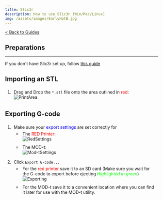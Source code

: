 ```yaml
---
title: Slic3r
description: How to use Slic3r (Win/Mac/Linux)
img: /assets/images/EarlyHotB.jpg
---
```

<style>
	li { padding: 5px; }
</style>
<a href="." class="guideBack">< Back to Guides</a>

## Preparations
---
If you don't have Slic3r set up, follow [this guide](?guides/Slic3rSetUp)

## Importing an STL
1. Drag and Drop the `*.stl` file onto the area outlined in <span style="color:red">red</span>:
<br/><img src="images/guides/slic3r/PrintArea.png" alt="PrintArea" class="growPicSmall">

## Exporting G-code
1. Make sure your <span style="color:blue">export settings</span> are set correctly for
	* The <span style="color:red">RED Printer</span>:
	<br/><img src="images/guides/slic3r/RedSettings.png" alt="RedSettings" class="growPicSmall">
	* The MOD-t:
	<br/><img src="images/guides/slic3r/MOD-tSettings.png" alt="Mod-tSettings" class="growPicSmall">
2. Click `Export G-code...`
	* For the <span style="color:red">red printer</span> save it to an SD card (Make sure you wait for the G-code to export before ejecting *<span style="color:lime">Highlighted in green</span>*)
	<br/><img src="images/guides/slic3r/Exporting.png" alt="Exporting" class="growPicSmall">
	* For the MOD-t save it to a convenient location where you can find it later for use with the MOD-t utility.